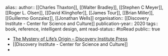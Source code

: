 alias::
author:: [[Charles Thaxton]], [[Walter Bradley]], [[Stephen C Meyer]], [[Roger L. Olsen]], [[David Klinghofer]], [[James Tour]], [[Brian Miller]], [[Guillermo Gonzalez]], [[Jonathan Wells]]
organisation:: [[Discovery Institute - Center for Science and Culture]] 
publication-year:: 2020
tags:: book, reference, intelligent design, amt
read-status:: #toRead 
public:: true

- [The Mystery of Life’s Origin – Discovery Institute Press](https://discoveryinstitutepress.com/book/the-mystery-of-lifes-origin/)
- [[Discovery Institute - Center for Science and Culture]]
-